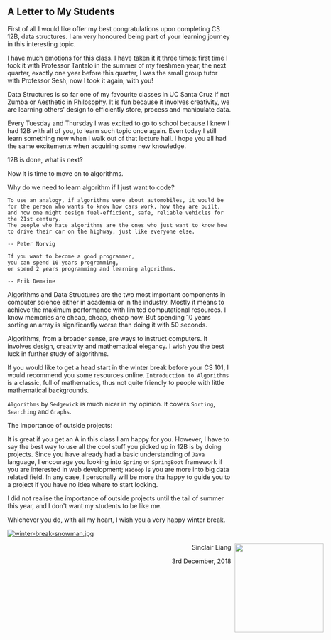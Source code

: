 ## A Letter to My Students ##

First of all I would like offer my best congratulations upon completing CS 12B, data structures. I am very honoured being part of your learning journey in this interesting topic. 

I have much emotions for this class. I have taken it it three times: first time I took it with Professor Tantalo in the summer of my freshmen year, the next quarter, exactly one year before this quarter, I was the small group tutor with Professor Sesh, now I took it again, with you!

Data Structures is so far one of my favourite classes in UC Santa Cruz if not Zumba or Aesthetic in Philosophy. It is fun because it involves creativity, we are learning others' design to efficiently store, process and manipulate data. 

Every Tuesday and Thursday I was excited to go to school because I knew I had 12B with all of you, to learn such topic once again. Even today I still learn something new when I walk out of that lecture hall. I hope you all had the same excitements when acquiring some new knowledge. 

12B is done, what is next?

Now it is time to move on to algorithms.

Why do we need to learn algorithm if I just want to code?

```
To use an analogy, if algorithms were about automobiles, it would be for the person who wants to know how cars work, how they are built, 
and how one might design fuel-efficient, safe, reliable vehicles for the 21st century. 
The people who hate algorithms are the ones who just want to know how to drive their car on the highway, just like everyone else.

-- Peter Norvig
```

```
If you want to become a good programmer, 
you can spend 10 years programming, 
or spend 2 years programming and learning algorithms.

-- Erik Demaine
```

Algorithms and Data Structures are the two most important components in computer science either in academia or in the industry. Mostly it means to achieve the maximum performance with limited computational resources. I know memories are cheap, cheap, cheap now. But spending 10 years sorting an array is significantly worse than doing it with 50 seconds. 

Algorithms, from a broader sense, are ways to instruct computers. It involves design, creativity and mathematical elegancy. I wish you the best luck in further study of algorithms.

If you would like to get a head start in the winter break before your CS 101, I would recommend you some resources online. `Introduction to Algorithms` is a classic, full of mathematics, thus not quite friendly to people with little mathematical backgrounds. 

`Algorithms` by `Sedgewick` is much nicer in my opinion. It covers `Sorting`, `Searching` and `Graphs`. 

The importance of outside projects:

It is great if you get an A in this class I am happy for you. However, I have to say the best way to use all the cool stuff you picked up in 12B is by doing projects. Since you have already had a basic understanding of `Java` language, I encourage you looking into `Spring` or `SpringBoot` framework if you are interested in web development; `Hadoop` is you are more into big data related field. In any case, I personally will be more tha happy to guide you to a project if you have no idea where to start looking. 

I did not realise the importance of outside projects until the tail of summer this year, and I don't want my students to be like me. 

Whichever you do, with all my heart, I wish you a very happy winter break. 

[![winter-break-snowman.jpg](https://i.postimg.cc/wTX9znRW/winter-break-snowman.jpg)](https://postimg.cc/xc1wyxRH)

<img src="https://i.postimg.cc/2ytXvktQ/IMG-5153.jpg" width="200" style="position: absolute;right: 20px">


<p style='text-align: right;'> Sinclair Liang</p>
<p style='text-align: right;'> 3rd December, 2018</p>

